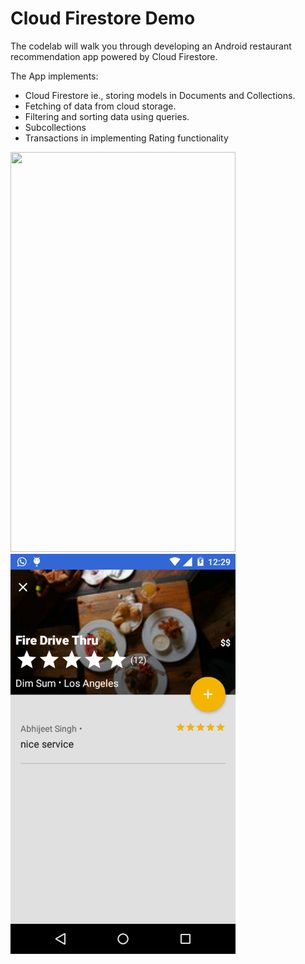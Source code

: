 # Cloud Firestore Demo


The codelab will walk you through developing an Android restaurant recommendation
app powered by Cloud Firestore.

The App implements:
* Cloud Firestore ie., storing models in Documents and Collections.
* Fetching of data from cloud storage. 
* Filtering and sorting data using queries.
* Subcollections
* Transactions in implementing Rating functionality

<img src="https://github.com/chauhan-abhi/CloudFirestore/blob/master/docs/home.png" width="360" height="640">

<img src="https://github.com/chauhan-abhi/CloudFirestore/blob/master/docs/device-2017-11-13-002957.png" width="360" height="640">

 

